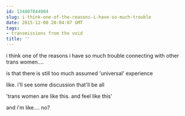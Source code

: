 ```yaml
---
id: 134807844904
slug: i-think-one-of-the-reasons-i-have-so-much-trouble
date: 2015-12-08 20:04:07 GMT
tags:
- transmissions from the void
title: ''
---
```


i think one of the reasons i have so much trouble connecting with other trans women....

is that there is still too much assumed 'universal' experience

like. i'll see some discussion that'll be all 

'trans women are like this. and feel like this'

and i'm like.... no?
